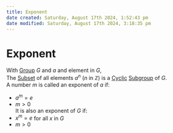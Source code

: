 ```yaml
---  
title: Exponent  
date created: Saturday, August 17th 2024, 1:52:43 pm  
date modified: Saturday, August 17th 2024, 3:18:35 pm  
---  
```

# Exponent  
With [Group](../Group.md) $G$ and $a$ and element in $G$,  
The [Subset](../../Sets/Subset.md) of all elements $a^n$ ($n$ in $\mathbb{Z}$) is a [Cyclic](./Cyclic.md) [Subgroup](../Subgroup.md) of $G$.  
A number $m$ is called an exponent of $a$ if:  
- $a^m=e$   
- $m>0$  
It is also an exponent of $G$ if:  
- $x^m=e$ for all $x$ in $G$  
- $m>0$  
